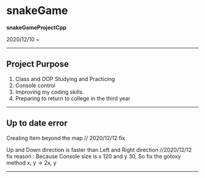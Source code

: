 # snakeGame
**snakeGameProjectCpp**

2020/12/10 ~ 

---
## Project Purpose
1. Class and OOP Studying and Practicing
2. Console control
3. Improving my coding skills.
4. Preparing to return to college in the third year

---
## Up to date error

Creating Item beyond the map // 2020/12/12 fix

Up and Down direction is faster than Left and Right direction //2020/12/12 fix
reason : Because Console size is x 120 and y 30, So fix the gotoxy method x, y -> 2x, y

---
